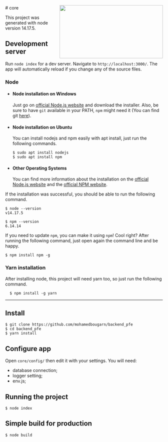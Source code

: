 <img src="https://upload.wikimedia.org/wikipedia/commons/thumb/d/d9/Node.js_logo.svg/885px-Node.js_logo.svg.png" width=330 height=170 align="right">
# core

This project was generated with node version 14.17.5.

## Development server

Run `node index` for a dev server. Navigate to `http://localhost:3000/`. The app will automatically reload if you change any of the source files.

### Node
- #### Node installation on Windows

  Just go on [official Node.js website](https://nodejs.org/) and download the installer.
Also, be sure to have `git` available in your PATH, `npm` might need it (You can find git [here](https://git-scm.com/)).

- #### Node installation on Ubuntu

  You can install nodejs and npm easily with apt install, just run the following commands.

      $ sudo apt install nodejs
      $ sudo apt install npm

- #### Other Operating Systems
  You can find more information about the installation on the [official Node.js website](https://nodejs.org/) and the [official NPM website](https://npmjs.org/).

If the installation was successful, you should be able to run the following command.

    $ node --version
    v14.17.5

    $ npm --version
    6.14.14

If you need to update `npm`, you can make it using `npm`! Cool right? After running the following command, just open again the command line and be happy.

    $ npm install npm -g

###
### Yarn installation
  After installing node, this project will need yarn too, so just run the following command.

      $ npm install -g yarn

---

## Install

    $ git clone https://github.com/mohamedbougarn/backend_pfe
    $ cd backend_pfe
    $ yarn install

## Configure app

Open `core/config/` then edit it with your settings. You will need:

- database connection;
- logger setting;
- env.js;

## Running the project

    $ node index

## Simple build for production

    $ node build
